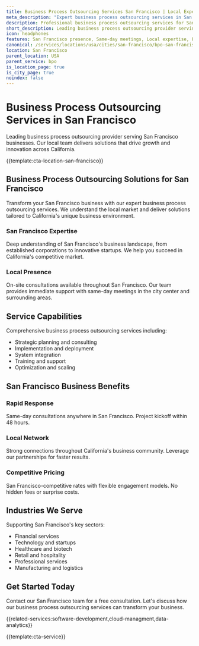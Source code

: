 ```yaml
---
title: Business Process Outsourcing Services San Francisco | Local Expert Solutions
meta_description: "Expert business process outsourcing services in San Francisco. Local team, same-day consultations, proven results. Transform your business today."
description: Professional business process outsourcing services for San Francisco businesses
short_description: Leading business process outsourcing provider serving San Francisco and California.
icon: headphones
features: San Francisco presence, Same-day meetings, Local expertise, Fast deployment, Competitive rates, Proven track record
canonical: /services/locations/usa/cities/san-francisco/bpo-san-francisco.html
location: San Francisco
parent_location: USA
parent_service: bpo
is_location_page: true
is_city_page: true
noindex: false
---
```


# Business Process Outsourcing Services in San Francisco

Leading business process outsourcing provider serving San Francisco businesses. Our local team delivers solutions that drive growth and innovation across California.

{{template:cta-location-san-francisco}}

## Business Process Outsourcing Solutions for San Francisco

Transform your San Francisco business with our expert business process outsourcing services. We understand the local market and deliver solutions tailored to California's unique business environment.

### San Francisco Expertise

Deep understanding of San Francisco's business landscape, from established corporations to innovative startups. We help you succeed in California's competitive market.

### Local Presence

On-site consultations available throughout San Francisco. Our team provides immediate support with same-day meetings in the city center and surrounding areas.

## Service Capabilities

Comprehensive business process outsourcing services including:
- Strategic planning and consulting
- Implementation and deployment
- System integration
- Training and support
- Optimization and scaling

## San Francisco Business Benefits

### Rapid Response
Same-day consultations anywhere in San Francisco. Project kickoff within 48 hours.

### Local Network
Strong connections throughout California's business community. Leverage our partnerships for faster results.

### Competitive Pricing
San Francisco-competitive rates with flexible engagement models. No hidden fees or surprise costs.

## Industries We Serve

Supporting San Francisco's key sectors:
- Financial services
- Technology and startups
- Healthcare and biotech
- Retail and hospitality
- Professional services
- Manufacturing and logistics

## Get Started Today

Contact our San Francisco team for a free consultation. Let's discuss how our business process outsourcing services can transform your business.

{{related-services:software-development,cloud-managment,data-analytics}}

{{template:cta-service}}
